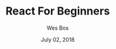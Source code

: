 ---
date: July 02, 2018
title: React For Beginners
author: Wes Bos
link: https://reactforbeginners.com
description: React For Beginner course is one of the most appreciated introductory React courses available on the market. Combine the React For Beginners course with his free Redux course, and you are junior-level job ready in just a few afternoons.
image: "react-for-beginners.png"
tags:
- courses
- javascript
- react

# ================================
# ARTICLE TAGS AVAILABLE
# ================================
# - animation
# - code
# - contribution
# - design-tokens
# - figma
# - leadership
# - patterns
# - process
# - sketch
# ================================
---